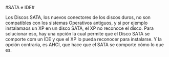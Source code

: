 #SATA e IDE#


Los Discos SATA, los nuevos conectores de los discos duros, no son compatibles con los sistemas Operativos antiguos, y si por ejemplo instalamaos un XP en un disco SATA, el XP no reconoce el disco. Para solucionar eso, hay una opción la cual permite que el Disco SATA se comporte com un IDE y que el XP lo pueda reconocer para instalarse. Y la opción contraria, es AHCI, que hace que el SATA se comporte cómo lo que es.
